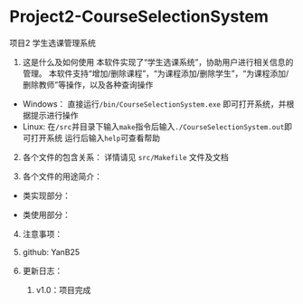 # Project2-CourseSelectionSystem
项目2 学生选课管理系统 

1. 这是什么及如何使用
本软件实现了“学生选课系统”，协助用户进行相关信息的管理。
本软件支持“增加/删除课程”，“为课程添加/删除学生”，“为课程添加/删除教师”等操作，以及各种查询操作
- Windows：
	直接运行`/bin/CourseSelectionSystem.exe` 即可打开系统，并根据提示进行操作
- Linux:
	在`/src`并目录下输入`make`指令后输入`./CourseSelectionSystem.out`即可打开系统
运行后输入`help`可查看帮助

2. 各个文件的包含关系：
	详情请见 `src/Makefile` 文件及文档

3. 各个文件的用途简介：
  - 类实现部分：

  - 类使用部分：	

4. 注意事项：

5. github: YanB25

6. 更新日志：

	1. v1.0：项目完成




